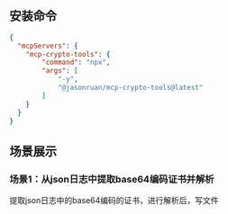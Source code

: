 ## 安装命令

```json
{
  "mcpServers": {
    "mcp-crypto-tools": {
        "command": "npx",
        "args": [
            "-y",
            "@jasonruan/mcp-crypto-tools@latest"
        ]
    }
  }
}
```

## 场景展示

### 场景1：从json日志中提取base64编码证书并解析

提取json日志中的base64编码的证书，进行解析后，写文件